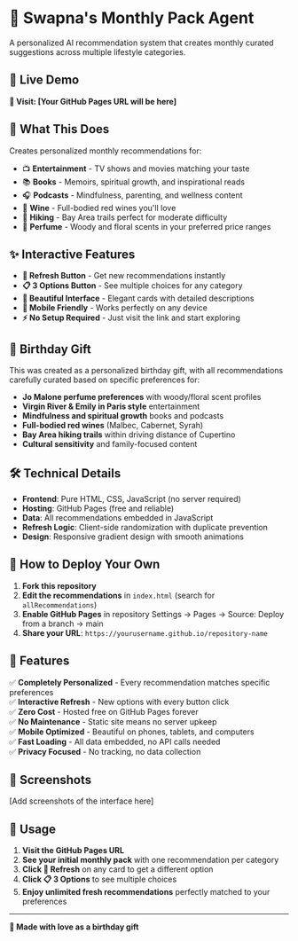# 🎁 Swapna's Monthly Pack Agent

A personalized AI recommendation system that creates monthly curated suggestions across multiple lifestyle categories.

## 🌟 Live Demo

**🔗 Visit: [Your GitHub Pages URL will be here]**

## 🎯 What This Does

Creates personalized monthly recommendations for:

- 📺 **Entertainment** - TV shows and movies matching your taste
- 📚 **Books** - Memoirs, spiritual growth, and inspirational reads  
- 🎧 **Podcasts** - Mindfulness, parenting, and wellness content
- 🍷 **Wine** - Full-bodied red wines you'll love
- 🥾 **Hiking** - Bay Area trails perfect for moderate difficulty
- 🌸 **Perfume** - Woody and floral scents in your preferred price ranges

## ✨ Interactive Features

- **🔄 Refresh Button** - Get new recommendations instantly
- **📋 3 Options Button** - See multiple choices for any category  
- **🎨 Beautiful Interface** - Elegant cards with detailed descriptions
- **📱 Mobile Friendly** - Works perfectly on any device
- **⚡ No Setup Required** - Just visit the link and start exploring

## 🎂 Birthday Gift

This was created as a personalized birthday gift, with all recommendations carefully curated based on specific preferences for:

- **Jo Malone perfume preferences** with woody/floral scent profiles
- **Virgin River & Emily in Paris style** entertainment
- **Mindfulness and spiritual growth** books and podcasts  
- **Full-bodied red wines** (Malbec, Cabernet, Syrah)
- **Bay Area hiking trails** within driving distance of Cupertino
- **Cultural sensitivity** and family-focused content

## 🛠 Technical Details

- **Frontend**: Pure HTML, CSS, JavaScript (no server required)
- **Hosting**: GitHub Pages (free and reliable)
- **Data**: All recommendations embedded in JavaScript
- **Refresh Logic**: Client-side randomization with duplicate prevention
- **Design**: Responsive gradient design with smooth animations

## 🚀 How to Deploy Your Own

1. **Fork this repository**
2. **Edit the recommendations** in `index.html` (search for `allRecommendations`)
3. **Enable GitHub Pages** in repository Settings → Pages → Source: Deploy from a branch → main
4. **Share your URL**: `https://yourusername.github.io/repository-name`

## 💝 Features

✅ **Completely Personalized** - Every recommendation matches specific preferences  
✅ **Interactive Refresh** - New options with every button click  
✅ **Zero Cost** - Hosted free on GitHub Pages forever  
✅ **No Maintenance** - Static site means no server upkeep  
✅ **Mobile Optimized** - Beautiful on phones, tablets, and computers  
✅ **Fast Loading** - All data embedded, no API calls needed  
✅ **Privacy Focused** - No tracking, no data collection  

## 🎨 Screenshots

[Add screenshots of the interface here]

## 📱 Usage

1. **Visit the GitHub Pages URL**
2. **See your initial monthly pack** with one recommendation per category
3. **Click 🔄 Refresh** on any card to get a different option
4. **Click 📋 3 Options** to see multiple choices
5. **Enjoy unlimited fresh recommendations** perfectly matched to your preferences

---

**💖 Made with love as a birthday gift**